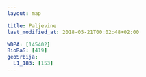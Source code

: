 ```yaml
---
layout: map

title: Paljevine
last_modified_at: 2018-05-21T00:02:48+02:00

WDPA: [145402]
BioRaS: [419]
geoSrbija:
  L1_183: [153]
---
```


